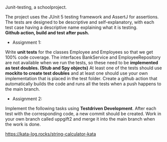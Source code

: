Junit-testing, a schoolproject.

The project uses the JUnit 5 testing framework and AssertJ for assertions. The tests are designed to be descriptive and self-explanatory, with each test case having a descriptive name explaining what it is testing.<br/>
<b>Github action, build and test after push.</b>


<ul><li>Assignment 1:</li></ul>

Write <b>unit tests</b> for the classes Employee and Employees so that we get 100% code coverage. The interfaces BankService and EmployeeRepository are not available when we run the tests, so these need to be <b>implemented as test doubles. (Stub and Spy objects)</b> At least one of the tests should use <b>mockito to create test doubles</b> and at least one should use your own implementation that is placed in the test folder. Create a github action that automatically builds the code and runs all the tests when a push happens to the main branch.

<ul><li>Assignment 2:</li></ul>
Implement the following tasks using <b>Testdriven Development</b>. After each test with the corresponding code, a new commit should be created. Work in your own branch called uppgift2 and merge it into the main branch when the work is done.

<a href="https://kata-log.rocks/string-calculator-kata">https://kata-log.rocks/string-calculator-kata</a>


